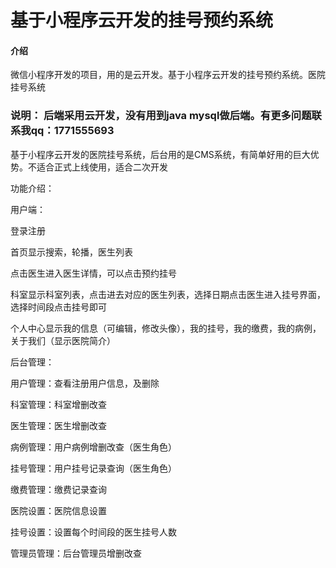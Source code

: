 # 基于小程序云开发的挂号预约系统

#### 介绍
微信小程序开发的项目，用的是云开发。基于小程序云开发的挂号预约系统。医院挂号系统
### 说明： 后端采用云开发，没有用到java mysql做后端。有更多问题联系我qq：1771555693

基于小程序云开发的医院挂号系统，后台用的是CMS系统，有简单好用的巨大优势。不适合正式上线使用，适合二次开发

功能介绍：

用户端：

登录注册

首页显示搜索，轮播，医生列表

点击医生进入医生详情，可以点击预约挂号

科室显示科室列表，点击进去对应的医生列表，选择日期点击医生进入挂号界面，选择时间段点击挂号即可

个人中心显示我的信息（可编辑，修改头像），我的挂号，我的缴费，我的病例，关于我们（显示医院简介）

后台管理：

用户管理：查看注册用户信息，及删除

科室管理：科室增删改查

医生管理：医生增删改查

病例管理：用户病例增删改查（医生角色）

挂号管理：用户挂号记录查询（医生角色）

缴费管理：缴费记录查询

医院设置：医院信息设置

挂号设置：设置每个时间段的医生挂号人数

管理员管理：后台管理员增删改查
